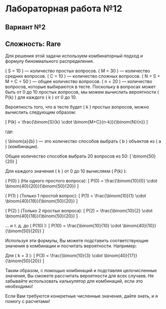 # Лабораторная работа №12
## Вариант №2
## Сложность: Rare

Для решения этой задачи используем комбинаторный подход и формулу биномиального распределения.

( S = 10 ) — количество простых вопросов.
( M = 30 ) — количество средних вопросов.
( C = 10 ) — количество сложных вопросов.
( N = S + M + C = 50 ) — общее количество вопросов.
( n = 20 ) — количество вопросов, которые выбираются в тесте.
Поскольку в вопросах может быть от 0 до 10 простых вопросов, мы можем вычислить вероятности ( P(k) ) для каждого ( k ) от 0 до 10.

Вероятность того, что в тесте будет ( k ) простых вопросов, можно вычислить следующим образом:

[
P(k) = \frac{\binom{S}{k} \cdot \binom{M+C}{n-k}}{\binom{N}{n}}
]

где:

( \binom{a}{b} ) — это количество способов выбрать ( b ) объектов из ( a ) (комбинации).

Общее количество способов выбрать 20 вопросов из 50:
[
\binom{50}{20}
]

Для каждого значения ( k ) от 0 до 10 вычисляем ( P(k) ):

( P(0) ) (Ни одного простого вопроса):
[
P(0) = \frac{\binom{10}{0} \cdot \binom{40}{20}}{\binom{50}{20}}
]

( P(1) ) (Только 1 простой вопрос):
[
P(1) = \frac{\binom{10}{1} \cdot \binom{40}{19}}{\binom{50}{20}}
]

( P(2) ) (Только 2 простых вопроса):
[
P(2) = \frac{\binom{10}{2} \cdot \binom{40}{18}}{\binom{50}{20}}
]

... и т. д. до ( P(10) ):
[
P(10) = \frac{\binom{10}{10} \cdot \binom{40}{10}}{\binom{50}{20}}
]

Используя эти формулы, Вы можете подставить соответствующие значения в комбинации и посчитать вероятности. Например:

Для ( k = 3 ): [ P(3) = \frac{\binom{10}{3} \cdot \binom{40}{17}}{\binom{50}{20}} ]

Таким образом, с помощью комбинаций и подставляя целочисленные значения, Вы сможете рассчитать вероятности для всех случаев. Не забывайте использовать калькулятор для комбинаций, если это необходимо!

Если Вам требуются конкретные численные значения, дайте знать, и я помогу с расчетами!
